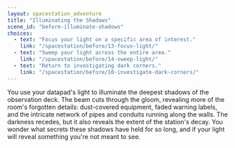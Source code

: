 ```yaml
---
layout: spacestation_adventure
title: "Illuminating the Shadows"
scene_id: "before-illuminate-shadows"
choices:
  - text: "Focus your light on a specific area of interest."
    link: "/spacestation/before/13-focus-light/"
  - text: "Sweep your light across the entire area."
    link: "/spacestation/before/14-sweep-light/"
  - text: "Return to investigating dark corners."
    link: "/spacestation/before/10-investigate-dark-corners/"
---
```


You use your datapad's light to illuminate the deepest shadows of the observation deck. The beam cuts through the gloom, revealing more of the room's forgotten details: dust-covered equipment, faded warning labels, and the intricate network of pipes and conduits running along the walls. The darkness recedes, but it also reveals the extent of the station's decay. You wonder what secrets these shadows have held for so long, and if your light will reveal something you're not meant to see.
